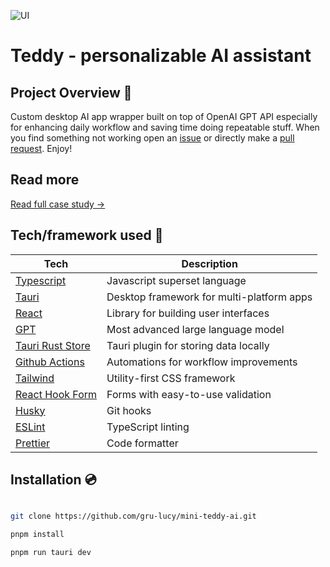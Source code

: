 ![UI](https://zagrodzki.me/_next/image?url=%2Fimg%2Fprojects%2Fteddy%2Fthumbnail.png&w=3840&q=75)

# Teddy - personalizable AI assistant

## Project Overview 🎨

Custom desktop AI app wrapper built on top of OpenAI GPT API especially for enhancing daily workflow and saving time doing repeatable stuff.
When you find something not working open an [issue](https://github.com/Bartek532/teddy/issues) or directly make a [pull request](https://github.com/Bartek532/teddy/pulls). Enjoy!

## Read more

[Read full case study →](https://zagrodzki.me/work/teddy)

## Tech/framework used 🧰

| Tech                                                                 | Description                               |
| -------------------------------------------------------------------- | ----------------------------------------- |
| [Typescript](https://www.typescriptlang.org/)                        | Javascript superset language              |
| [Tauri](https://tauri.app/)                                          | Desktop framework for multi-platform apps |
| [React](https://reactjs.org/)                                        | Library for building user interfaces      |
| [GPT](https://openai.com/api/)                                       | Most advanced large language model        |
| [Tauri Rust Store](https://github.com/tauri-apps/tauri-plugin-store) | Tauri plugin for storing data locally     |
| [Github Actions](https://github.com/features/actions)                | Automations for workflow improvements     |
| [Tailwind](https://tailwindcss.com/)                                 | Utility-first CSS framework               |
| [React Hook Form](https://react-hook-form.com)                       | Forms with easy-to-use validation         |
| [Husky](https://github.comtypicode/husky)                            | Git hooks                                 |
| [ESLint](https://eslint.org/)                                        | TypeScript linting                        |
| [Prettier](https://prettier.io/)                                     | Code formatter                            |

## Installation 💿

```bash

git clone https://github.com/gru-lucy/mini-teddy-ai.git

pnpm install

pnpm run tauri dev

```
